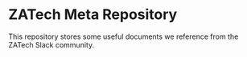 # ZATech Meta Repository

This repository stores some useful documents we reference from the ZATech Slack community.
